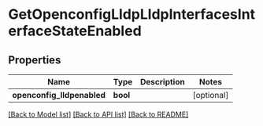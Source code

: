 # GetOpenconfigLldpLldpInterfacesInterfaceStateEnabled

## Properties
Name | Type | Description | Notes
------------ | ------------- | ------------- | -------------
**openconfig_lldpenabled** | **bool** |  | [optional] 

[[Back to Model list]](../README.md#documentation-for-models) [[Back to API list]](../README.md#documentation-for-api-endpoints) [[Back to README]](../README.md)


